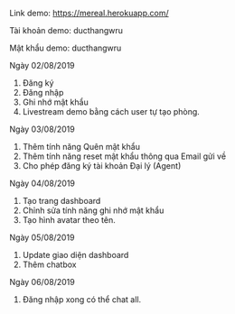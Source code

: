 Link demo: https://mereal.herokuapp.com/

Tài khoản demo: ducthangwru

Mật khẩu demo: ducthangwru

Ngày 02/08/2019
1. Đăng ký
2. Đăng nhập
3. Ghi nhớ mật khẩu
4. Livestream demo bằng cách user tự tạo phòng.

Ngày 03/08/2019
1. Thêm tính năng Quên mật khẩu
2. Thêm tính năng reset mật khẩu thông qua Email gửi về
3. Cho phép đăng ký tài khoản Đại lý (Agent)

Ngày 04/08/2019
1. Tạo trang dashboard
2. Chỉnh sửa tính năng ghi nhớ mật khẩu
3. Tạo hình avatar theo tên.

Ngày 05/08/2019
1. Update giao diện dashboard
2. Thêm chatbox

Ngày 06/08/2019
1. Đăng nhập xong có thể chat all.